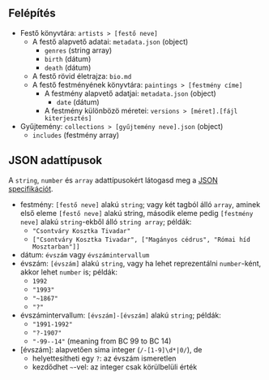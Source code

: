 ## Felépítés
- Festő könyvtára: `artists > [festő neve]`
	- A festő alapvető adatai: `metadata.json` (object)
		- `genres` (string array)
		- `birth` (dátum)
		- `death` (dátum)
	- A festő rövid életrajza: `bio.md`
	- A festő festményének könyvtára: `paintings > [festmény címe]`
		- A festmény alapvető adatjai: `metadata.json` (object)
			- `date` (dátum)
		- A festmény különbözö méretei: `versions > [méret].[fájl kiterjesztés]`
- Gyűjtemény: `collections > [gyűjtemény neve].json` (object)
	- `includes` (festmény array)

## JSON adattípusok
A `string`, `number` és `array` adattípusokért látogasd meg a [JSON specifikációt](https://json.org/).
- festmény: `[festő neve]` alakú `string`; vagy két tagból álló `array`, aminek első eleme `[festő neve]` alakú string, második eleme pedig `[festmény neve]` alakú `string`-ekből álló `string array`; példák:
	- `"Csontváry Kosztka Tivadar"`
	- `["Csontváry Kosztka Tivadar", ["Magányos cédrus", "Római híd Mosztarban"]]`
- dátum: `évszám` vagy `évszámintervallum`
- évszám: `[évszám]` alakú `string`, vagy ha lehet reprezentálni `number`-ként, akkor lehet `number` is; példák:
	- `1992`
	- `"1993"`
	- `"~1867"`
	- `"?"`
- évszámintervallum: `[évszám]-[évszám]` alakú `string`; példák:
	- `"1991-1992"`
	- `"?-1907"`
	- `"-99--14"` (meaning from BC 99 to BC 14)
- \[évszám\]: alapvetően sima integer (`/-[1-9]\d*|0/`), de
	- helyettesítheti egy `?`: az évszám ismeretlen 
	- kezdődhet `~`-vel: az integer csak körülbelüli érték